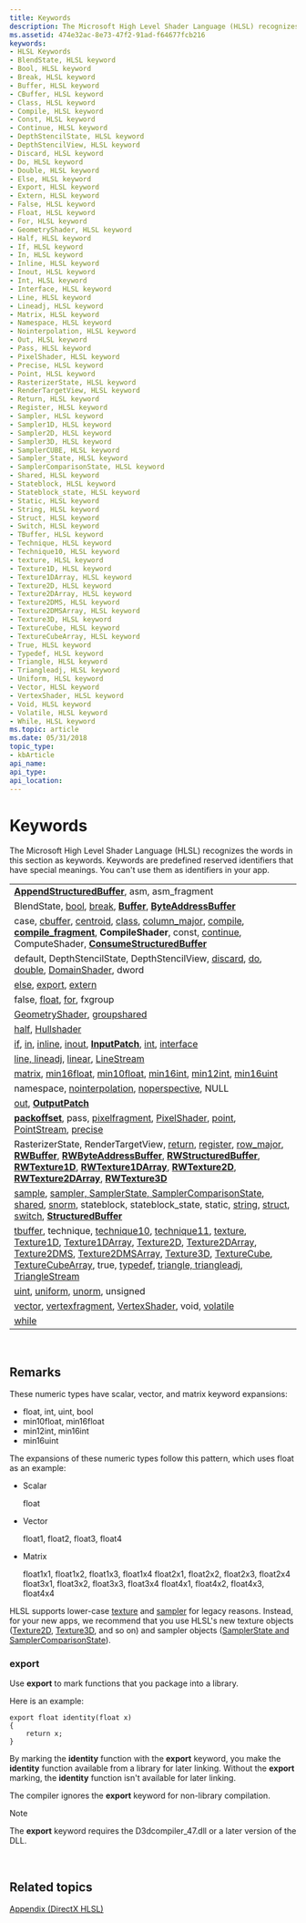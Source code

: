 ```yaml
---
title: Keywords
description: The Microsoft High Level Shader Language (HLSL) recognizes the words in this section as keywords. Keywords are predefined reserved identifiers that have special meanings. You can't use them as identifiers in your app.
ms.assetid: 474e32ac-8e73-47f2-91ad-f64677fcb216
keywords:
- HLSL Keywords
- BlendState, HLSL keyword
- Bool, HLSL keyword
- Break, HLSL keyword
- Buffer, HLSL keyword
- CBuffer, HLSL keyword
- Class, HLSL keyword
- Compile, HLSL keyword
- Const, HLSL keyword
- Continue, HLSL keyword
- DepthStencilState, HLSL keyword
- DepthStencilView, HLSL keyword
- Discard, HLSL keyword
- Do, HLSL keyword
- Double, HLSL keyword
- Else, HLSL keyword
- Export, HLSL keyword
- Extern, HLSL keyword
- False, HLSL keyword
- Float, HLSL keyword
- For, HLSL keyword
- GeometryShader, HLSL keyword
- Half, HLSL keyword
- If, HLSL keyword
- In, HLSL keyword
- Inline, HLSL keyword
- Inout, HLSL keyword
- Int, HLSL keyword
- Interface, HLSL keyword
- Line, HLSL keyword
- Lineadj, HLSL keyword
- Matrix, HLSL keyword
- Namespace, HLSL keyword
- Nointerpolation, HLSL keyword
- Out, HLSL keyword
- Pass, HLSL keyword
- PixelShader, HLSL keyword
- Precise, HLSL keyword
- Point, HLSL keyword
- RasterizerState, HLSL keyword
- RenderTargetView, HLSL keyword
- Return, HLSL keyword
- Register, HLSL keyword
- Sampler, HLSL keyword
- Sampler1D, HLSL keyword
- Sampler2D, HLSL keyword
- Sampler3D, HLSL keyword
- SamplerCUBE, HLSL keyword
- Sampler_State, HLSL keyword
- SamplerComparisonState, HLSL keyword
- Shared, HLSL keyword
- Stateblock, HLSL keyword
- Stateblock_state, HLSL keyword
- Static, HLSL keyword
- String, HLSL keyword
- Struct, HLSL keyword
- Switch, HLSL keyword
- TBuffer, HLSL keyword
- Technique, HLSL keyword
- Technique10, HLSL keyword
- texture, HLSL keyword
- Texture1D, HLSL keyword
- Texture1DArray, HLSL keyword
- Texture2D, HLSL keyword
- Texture2DArray, HLSL keyword
- Texture2DMS, HLSL keyword
- Texture2DMSArray, HLSL keyword
- Texture3D, HLSL keyword
- TextureCube, HLSL keyword
- TextureCubeArray, HLSL keyword
- True, HLSL keyword
- Typedef, HLSL keyword
- Triangle, HLSL keyword
- Triangleadj, HLSL keyword
- Uniform, HLSL keyword
- Vector, HLSL keyword
- VertexShader, HLSL keyword
- Void, HLSL keyword
- Volatile, HLSL keyword
- While, HLSL keyword
ms.topic: article
ms.date: 05/31/2018
topic_type: 
- kbArticle
api_name: 
api_type: 
api_location: 
---
```


# Keywords

The Microsoft High Level Shader Language (HLSL) recognizes the words in this section as keywords. Keywords are predefined reserved identifiers that have special meanings. You can't use them as identifiers in your app.



|                                                                                                                                                                                                                                                                                                                                                                                                                                                                                                                                                                                                                                                                                                                                                                                                          |
|----------------------------------------------------------------------------------------------------------------------------------------------------------------------------------------------------------------------------------------------------------------------------------------------------------------------------------------------------------------------------------------------------------------------------------------------------------------------------------------------------------------------------------------------------------------------------------------------------------------------------------------------------------------------------------------------------------------------------------------------------------------------------------------------------------|
| [**AppendStructuredBuffer**](sm5-object-appendstructuredbuffer.md), asm, asm\_fragment                                                                                                                                                                                                                                                                                                                                                                                                                                                                                                                                                                                                                                                                                                                  |
| BlendState, [bool](dx-graphics-hlsl-scalar.md), [break](dx-graphics-hlsl-break.md), [**Buffer**](dx-graphics-hlsl-buffer.md), [**ByteAddressBuffer**](sm5-object-byteaddressbuffer.md)                                                                                                                                                                                                                                                                                                                                                                                                                                                                                                                                                                                                               |
| case, [cbuffer](dx-graphics-hlsl-constants.md), [centroid](dx-graphics-hlsl-struct.md), [class](overviews-direct3d-11-hlsl-dynamic-linking-class.md), [column\_major](dx-graphics-hlsl-variable-syntax.md), [compile](dx-graphics-hlsl-shader.md), [**compile\_fragment**](fragment-declaration-syntax.md), **CompileShader**, const, [continue](dx-graphics-hlsl-continue.md), ComputeShader, [**ConsumeStructuredBuffer**](sm5-object-consumestructuredbuffer.md)                                                                                                                                                                                                                                                                                                                              |
| default, DepthStencilState, DepthStencilView, [discard](dx-graphics-hlsl-discard.md), [do](dx-graphics-hlsl-do.md), [double](dx-graphics-hlsl-scalar.md), [DomainShader](dx-graphics-hlsl-shader.md), dword                                                                                                                                                                                                                                                                                                                                                                                                                                                                                                                                                                                          |
| [else](dx-graphics-hlsl-if.md), [export](#export), [extern](dx-graphics-hlsl-variable-syntax.md)                                                                                                                                                                                                                                                                                                                                                                                                                                                                                                                                                                                                                                                                                                       |
| false, [float](dx-graphics-hlsl-scalar.md), [for](dx-graphics-hlsl-for.md), fxgroup                                                                                                                                                                                                                                                                                                                                                                                                                                                                                                                                                                                                                                                                                                                    |
| [GeometryShader](dx-graphics-hlsl-shader.md), [groupshared](dx-graphics-hlsl-variable-syntax.md)                                                                                                                                                                                                                                                                                                                                                                                                                                                                                                                                                                                                                                                                                                       |
| [half](dx-graphics-hlsl-scalar.md), [Hullshader](dx-graphics-hlsl-shader.md)                                                                                                                                                                                                                                                                                                                                                                                                                                                                                                                                                                                                                                                                                                                           |
| [if](dx-graphics-hlsl-if.md), [in](dx-graphics-hlsl-function-parameters.md), [inline](dx-graphics-hlsl-function-syntax.md), [inout](dx-graphics-hlsl-function-parameters.md), [**InputPatch**](sm5-object-inputpatch.md), [int](dx-graphics-hlsl-scalar.md), [interface](overviews-direct3d-11-hlsl-dynamic-linking-class.md)                                                                                                                                                                                                                                                                                                                                                                                                                                                                     |
| [line, lineadj](dx-graphics-hlsl-geometry-shader.md), [linear](dx-graphics-hlsl-struct.md), [LineStream](dx-graphics-hlsl-so-type.md)                                                                                                                                                                                                                                                                                                                                                                                                                                                                                                                                                                                                                                                                 |
| [matrix](dx-graphics-hlsl-matrix.md), [min16float](dx-graphics-hlsl-scalar.md), [min10float](dx-graphics-hlsl-scalar.md), [min16int](dx-graphics-hlsl-scalar.md), [min12int](dx-graphics-hlsl-scalar.md), [min16uint](dx-graphics-hlsl-scalar.md)                                                                                                                                                                                                                                                                                                                                                                                                                                                                                                                                                  |
| namespace, [nointerpolation](dx-graphics-hlsl-struct.md), [noperspective](dx-graphics-hlsl-struct.md), NULL                                                                                                                                                                                                                                                                                                                                                                                                                                                                                                                                                                                                                                                                                            |
| [out](dx-graphics-hlsl-function-parameters.md), [**OutputPatch**](sm5-object-outputpatch.md)                                                                                                                                                                                                                                                                                                                                                                                                                                                                                                                                                                                                                                                                                                           |
| [**packoffset**](dx-graphics-hlsl-variable-packoffset.md), pass, [pixelfragment](fragment-declaration-syntax.md), [PixelShader](dx-graphics-hlsl-shader.md), [point](dx-graphics-hlsl-geometry-shader.md), [PointStream](dx-graphics-hlsl-so-type.md), [precise](dx-graphics-hlsl-variable-syntax.md)                                                                                                                                                                                                                                                                                                                                                                                                                                                                                              |
| RasterizerState, RenderTargetView, [return](dx-graphics-hlsl-return.md), [register](dx-graphics-hlsl-variable-register.md), [row\_major](dx-graphics-hlsl-variable-syntax.md), [**RWBuffer**](sm5-object-rwbuffer.md), [**RWByteAddressBuffer**](sm5-object-rwbyteaddressbuffer.md), [**RWStructuredBuffer**](sm5-object-rwstructuredbuffer.md), [**RWTexture1D**](sm5-object-rwtexture1d.md), [**RWTexture1DArray**](sm5-object-rwtexture1darray.md), [**RWTexture2D**](sm5-object-rwtexture2d.md), [**RWTexture2DArray**](sm5-object-rwtexture2darray.md), [**RWTexture3D**](sm5-object-rwtexture3d.md)                                                                                                                                                                                     |
| [sample](dx-graphics-hlsl-struct.md), [sampler, SamplerState, SamplerComparisonState](dx-graphics-hlsl-sampler.md), [shared](dx-graphics-hlsl-variable-syntax.md), [snorm](dx-graphics-hlsl-scalar.md), stateblock, stateblock\_state, static, [string](dx-graphics-hlsl-scalar.md), [struct](dx-graphics-hlsl-struct.md), [switch](dx-graphics-hlsl-switch.md), [**StructuredBuffer**](sm5-object-structuredbuffer.md)                                                                                                                                                                                                                                                                                                                                                                          |
| [tbuffer](dx-graphics-hlsl-constants.md), technique, [technique10](https://docs.microsoft.com/windows/desktop/direct3d10/d3d10-effect-technique-syntax), [technique11](https://docs.microsoft.com/windows/desktop/direct3d10/d3d10-effect-technique-syntax), [texture](dx-graphics-hlsl-texture.md), [Texture1D](sm5-object-texture1d.md), [Texture1DArray](sm5-object-texture1darray.md), [Texture2D](sm5-object-texture2d.md), [Texture2DArray](sm5-object-texture2darray.md), [Texture2DMS](sm5-object-texture2dms.md), [Texture2DMSArray](sm5-object-texture2dmsarray.md), [Texture3D](sm5-object-texture3d.md), [TextureCube](dx-graphics-hlsl-to-type.md), [TextureCubeArray](dx-graphics-hlsl-to-type.md), true, [typedef](dx-graphics-hlsl-user-defined.md), [triangle, triangleadj](dx-graphics-hlsl-geometry-shader.md), [TriangleStream](dx-graphics-hlsl-so-type.md) |
| [uint](dx-graphics-hlsl-scalar.md), [uniform](dx-graphics-hlsl-function-parameters.md), [unorm](dx-graphics-hlsl-scalar.md), unsigned                                                                                                                                                                                                                                                                                                                                                                                                                                                                                                                                                                                                                                                                 |
| [vector](dx-graphics-hlsl-vector.md), [vertexfragment](fragment-declaration-syntax.md), [VertexShader](dx-graphics-hlsl-shader.md), void, [volatile](dx-graphics-hlsl-variable-syntax.md)                                                                                                                                                                                                                                                                                                                                                                                                                                                                                                                                                                                                            |
| [while](dx-graphics-hlsl-while.md)                                                                                                                                                                                                                                                                                                                                                                                                                                                                                                                                                                                                                                                                                                                                                                      |



 

## Remarks

These numeric types have scalar, vector, and matrix keyword expansions:

-   float, int, uint, bool
-   min10float, min16float
-   min12int, min16int
-   min16uint

The expansions of these numeric types follow this pattern, which uses float as an example:

-   Scalar

    <dl> float  
    </dl>

-   Vector

    <dl> float1, float2, float3, float4  
    </dl>

-   Matrix

    <dl> float1x1, float1x2, float1x3, float1x4  
    float2x1, float2x2, float2x3, float2x4  
    float3x1, float3x2, float3x3, float3x4  
    float4x1, float4x2, float4x3, float4x4  
    </dl>

HLSL supports lower-case [texture](dx-graphics-hlsl-texture.md) and [sampler](dx-graphics-hlsl-sampler.md) for legacy reasons. Instead, for your new apps, we recommend that you use HLSL's new texture objects ([Texture2D](sm5-object-texture2d.md), [Texture3D](sm5-object-texture3d.md), and so on) and sampler objects ([SamplerState and SamplerComparisonState](dx-graphics-hlsl-sampler.md)).

### export

Use **export** to mark functions that you package into a library.

Here is an example:

``` syntax
export float identity(float x)
{
    return x;
}
```

By marking the **identity** function with the **export** keyword, you make the **identity** function available from a library for later linking. Without the **export** marking, the **identity** function isn't available for later linking.

The compiler ignores the **export** keyword for non-library compilation.

> [!Note]  
> The **export** keyword requires the D3dcompiler\_47.dll or a later version of the DLL.

 

## Related topics

<dl> <dt>

[Appendix (DirectX HLSL)](dx-graphics-hlsl-appendix.md)
</dt> </dl>

 

 




